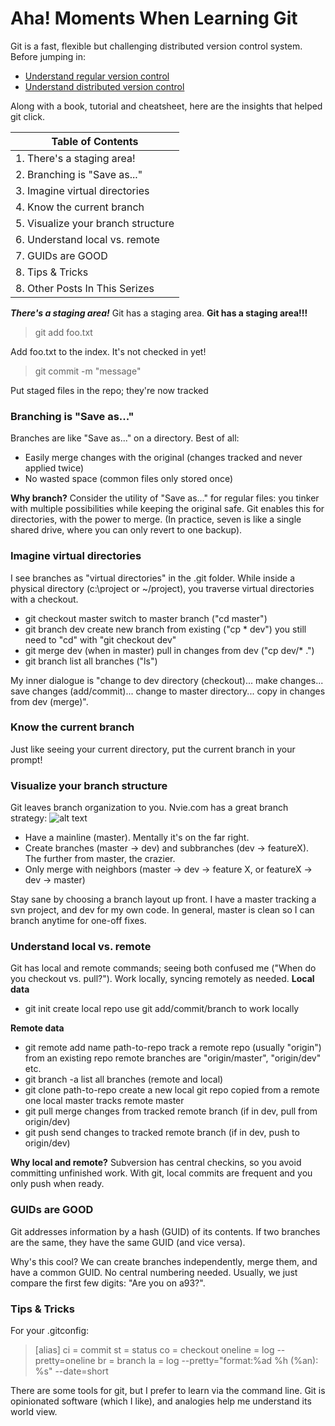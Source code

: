 # Aha! Moments When Learning Git


Git is a fast, flexible but challenging distributed version control system. Before jumping in:

* [Understand regular version control](https://betterexplained.com/articles/a-visual-guide-to-version-control/)
* [Understand distributed version control](https://betterexplained.com/articles/intro-to-distributed-version-control-illustrated/)

Along with a book, tutorial and cheatsheet, here are the insights that helped git click.

|Table of Contents        | 
| ------------- |
| 1. There's a staging area!   | 
| 2. Branching is "Save as..."     |
| 3. Imagine virtual directories | 
| 4. Know the current branch | 
| 5. Visualize your branch structure | 
| 6. Understand local vs. remote | 
| 7. GUIDs are GOOD | 
| 8. Tips & Tricks | 
| 8. Other Posts In This Serizes | 

**_There's a staging area!_**
Git has a staging area. **Git has a staging area!!!**
> git add foo.txt
  
Add foo.txt to the index. It's not checked in yet!
>  git commit -m "message"

Put staged files in the repo; they're now tracked

### Branching is "Save as..."
Branches are like "Save as..." on a directory. Best of all:
* Easily merge changes with the original (changes tracked and never applied twice)
* No wasted space (common files only stored once)

**Why branch?** Consider the utility of "Save as..." for regular files: you tinker with multiple possibilities while keeping the original safe. Git enables this for directories, with the power to merge. (In practice, seven is like a single shared drive, where you can only revert to one backup).

### Imagine virtual directories
I see branches as "virtual directories" in the .git folder. While inside a physical directory (c:\project or ~/project), you traverse virtual directories with a checkout.

* git checkout master
switch to master branch ("cd master")
* git branch dev
create new branch from existing ("cp * dev")
you still need to "cd" with "git checkout dev"
* git merge dev
(when in master) pull in changes from dev ("cp dev/* .")
* git branch
list all branches ("ls")

My inner dialogue is "change to dev directory (checkout)... make changes... save changes (add/commit)... change to master directory... copy in changes from dev (merge)".
### Know the current branch
Just like seeing your current directory, put the current branch in your prompt!

### Visualize your branch structure
Git leaves branch organization to you. Nvie.com has a great branch strategy:
![alt text](https://betterexplained.com/wp-content/uploads/git/git_branch_strategy.png "Branch strategy")


* Have a mainline (master). Mentally it's on the far right.
* Create branches (master -> dev) and subbranches (dev -> featureX). The further from master, the crazier.
* Only merge with neighbors (master -> dev -> feature X, or featureX -> dev -> master)

Stay sane by choosing a branch layout up front. I have a master tracking a svn project, and dev for my own code. In general, master is clean so I can branch anytime for one-off fixes.

### Understand local vs. remote
Git has local and remote commands; seeing both confused me ("When do you checkout vs. pull?"). Work locally, syncing remotely as needed.
**Local data**
* git init
create local repo
use git add/commit/branch to work locally

**Remote data**

* git remote add name path-to-repo
track a remote repo (usually "origin") from an existing repo
remote branches are "origin/master", "origin/dev" etc.
* git branch -a
list all branches (remote and local)
* git clone path-to-repo
create a new local git repo copied from a remote one
local master tracks remote master
* git pull
merge changes from tracked remote branch (if in dev, pull from origin/dev)
* git push
send changes to tracked remote branch (if in dev, push to origin/dev)

**Why local and remote?** Subversion has central checkins, so you avoid committing unfinished work. With git, local commits are frequent and you only push when ready.

### GUIDs are GOOD
Git addresses information by a hash (GUID) of its contents. If two branches are the same, they have the same GUID (and vice versa).

Why's this cool? We can create branches independently, merge them, and have a common GUID. No central numbering needed. Usually, we just compare the first few digits: "Are you on a93?".

### Tips & Tricks
For your .gitconfig:

> [alias]
        ci = commit
        st = status
        co = checkout
        oneline = log --pretty=oneline
        br = branch
        la = log --pretty="format:%ad %h (%an): %s" --date=short
        
There are some tools for git, but I prefer to learn via the command line. Git is opinionated software (which I like), and analogies help me understand its world view.




